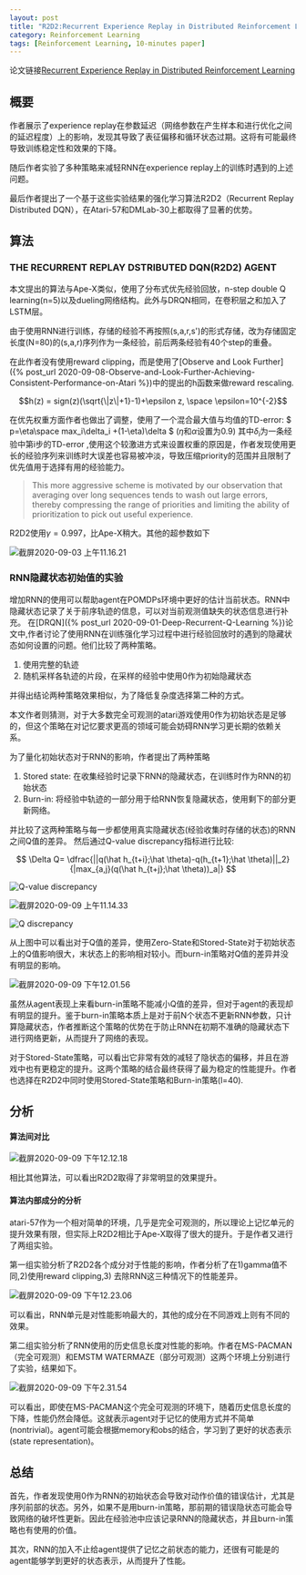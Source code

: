 ```yaml
---
layout: post
title: "R2D2:Recurrent Experience Replay in Distributed Reinforcement Learning"
category: Reinforcement Learning
tags: [Reinforcement Learning, 10-minutes paper]
---
```

论文链接[Recurrent Experience Replay in Distributed Reinforcement Learning](https://openreview.net/pdf?id=r1lyTjAqYX)
## 概要

作者展示了experience replay在参数延迟（网络参数在产生样本和进行优化之间的延迟程度）上的影响，发现其导致了表征偏移和循环状态过期。这将有可能最终导致训练稳定性和效果的下降。

随后作者实验了多种策略来减轻RNN在experience replay上的训练时遇到的上述问题。

最后作者提出了一个基于这些实验结果的强化学习算法R2D2（Recurrent Replay Distributed DQN），在Atari-57和DMLab-30上都取得了显著的优势。

## 算法

### THE RECURRENT REPLAY DSTRIBUTED DQN(R2D2) AGENT

本文提出的算法与Ape-X类似，使用了分布式优先经验回放，n-step double Q learning(n=5)以及dueling网络结构。此外与DRQN相同，在卷积层之和加入了LSTM层。

由于使用RNN进行训练，存储的经验不再按照(s,a,r,s')的形式存储，改为存储固定长度(N=80)的(s,a,r)序列作为一条经验，前后两条经验有40个step的重叠。

在此作者没有使用reward clipping，而是使用了[Observe and Look Further]({% post_url 2020-09-08-Observe-and-Look-Further-Achieving-Consistent-Performance-on-Atari %})中的提出的h函数来做reward rescaling.

$$h(z) = sign(z)(\sqrt{\|z\|+1}-1)+\epsilon z, \space \epsilon=10^{-2}$$

在优先权重方面作者也做出了调整，使用了一个混合最大值与均值的TD-error:
$ p=\eta\space max_i\delta_i +(1-\eta)\delta $ ($\eta$和$\alpha$设置为0.9)
其中$\delta_i$为一条经验中第i步的TD-error
,使用这个较激进方式来设置权重的原因是，作者发现使用更长的经验序列来训练时大误差也容易被冲淡，导致压缩priority的范围并且限制了优先值用于选择有用的经验能力。
>This more aggressive scheme is motivated by our observation that averaging over long sequences tends to wash out large errors, thereby compressing the range of priorities and limiting the ability of prioritization to pick out useful experience.

R2D2使用$\gamma = 0.997$，比Ape-X稍大。其他的超参数如下

![截屏2020-09-03 上午11.16.21](https://raw.githubusercontent.com/lanpartis/DocsPics/master/images_for_docs/%E6%88%AA%E5%B1%8F2020-09-03%20%E4%B8%8A%E5%8D%8811.16.21.png)

### RNN隐藏状态初始值的实验

增加RNN的使用可以帮助agent在POMDPs环境中更好的估计当前状态。RNN中隐藏状态记录了关于前序轨迹的信息，可以对当前观测值缺失的状态信息进行补充。
在[DRQN]({% post_url 2020-09-01-Deep-Recurrent-Q-Learning %})论文中,作者讨论了使用RNN在训练强化学习过程中进行经验回放时的遇到的隐藏状态如何设置的问题。他们比较了两种策略。

1. 使用完整的轨迹
2. 随机采样各轨迹的片段，在采样的经验中使用0作为初始隐藏状态

并得出结论两种策略效果相似，为了降低复杂度选择第二种的方式。

本文作者则猜测，对于大多数完全可观测的atari游戏使用0作为初始状态是足够的，但这个策略在对记忆要求更高的领域可能会妨碍RNN学习更长期的依赖关系。

为了量化初始状态对于RNN的影响，作者提出了两种策略
1. Stored state: 在收集经验时记录下RNN的隐藏状态，在训练时作为RNN的初始状态
2. Burn-in: 将经验中轨迹的一部分用于给RNN恢复隐藏状态，使用剩下的部分更新网络。

并比较了这两种策略与每一步都使用真实隐藏状态(经验收集时存储的状态)的RNN之间Q值的差异。
然后通过Q-value discrepancy指标进行比较:

$$ \Delta Q= \dfrac{||q(\hat h_{t+i};\hat \theta)-q(h_{t+1};\hat \theta)||_2}{|max_{a,j}(q(\hat h_{t+j};\hat \theta))_a|} $$

![Q-value discrepancy](https://raw.githubusercontent.com/lanpartis/DocsPics/master/images_for_docs/%E6%88%AA%E5%B1%8F2020-09-07%20%E4%B8%8B%E5%8D%885.26.49.png)

![截屏2020-09-09 上午11.14.33](https://raw.githubusercontent.com/lanpartis/DocsPics/master/images_for_docs/%E6%88%AA%E5%B1%8F2020-09-09%20%E4%B8%8A%E5%8D%8811.14.33.png)

![Q discrepancy](https://raw.githubusercontent.com/lanpartis/DocsPics/master/images_for_docs/%E6%88%AA%E5%B1%8F2020-09-09%20%E4%B8%8A%E5%8D%8811.13.40.png)

从上图中可以看出对于Q值的差异，使用Zero-State和Stored-State对于初始状态上的Q值影响很大，末状态上的影响相对较小。而burn-in策略对Q值的差异并没有明显的影响。

![截屏2020-09-09 下午12.01.56](https://raw.githubusercontent.com/lanpartis/DocsPics/master/images_for_docs/%E6%88%AA%E5%B1%8F2020-09-09%20%E4%B8%8B%E5%8D%8812.01.56.png)

虽然从agent表现上来看burn-in策略不能减小Q值的差异，但对于agent的表现却有明显的提升。鉴于burn-in策略本质上是对于前N个状态不更新RNN参数，只计算隐藏状态，作者推断这个策略的优势在于防止RNN在初期不准确的隐藏状态下进行网络更新，从而提升了网络的表现。

对于Stored-State策略，可以看出它非常有效的减轻了隐状态的偏移，并且在游戏中也有更稳定的提升。这两个策略的结合最终获得了最为稳定的性能提升。作者也选择在R2D2中同时使用Stored-State策略和Burn-in策略(l=40).

## 分析

#### 算法间对比

![截屏2020-09-09 下午12.12.18](https://raw.githubusercontent.com/lanpartis/DocsPics/master/images_for_docs/%E6%88%AA%E5%B1%8F2020-09-09%20%E4%B8%8B%E5%8D%8812.12.18.png)

相比其他算法，可以看出R2D2取得了非常明显的效果提升。

#### 算法内部成分的分析

atari-57作为一个相对简单的环境，几乎是完全可观测的，所以理论上记忆单元的提升效果有限，但实际上R2D2相比于Ape-X取得了很大的提升。于是作者又进行了两组实验。

第一组实验分析了R2D2各个成分对于性能的影响，作者分析了在1)gamma值不同,2)使用reward clipping,3) 去除RNN这三种情况下的性能差异。

![截屏2020-09-09 下午12.23.06](https://raw.githubusercontent.com/lanpartis/DocsPics/master/images_for_docs/%E6%88%AA%E5%B1%8F2020-09-09%20%E4%B8%8B%E5%8D%8812.23.06.png)

可以看出，RNN单元是对性能影响最大的，其他的成分在不同游戏上则有不同的效果。

第二组实验分析了RNN使用的历史信息长度对性能的影响。作者在MS-PACMAN（完全可观测）和EMSTM WATERMAZE（部分可观测）这两个环境上分别进行了实验，结果如下。

![截屏2020-09-09 下午2.31.54](https://raw.githubusercontent.com/lanpartis/DocsPics/master/images_for_docs/%E6%88%AA%E5%B1%8F2020-09-09%20%E4%B8%8B%E5%8D%882.31.54.png)

可以看出，即使在MS-PACMAN这个完全可观测的环境下，随着历史信息长度的下降，性能仍然会降低。这就表示agent对于记忆的使用方式并不简单(nontrivial)。agent可能会根据memory和obs的结合，学习到了更好的状态表示(state representation)。

## 总结

首先，作者发现使用0作为RNN的初始状态会导致对动作价值的错误估计，尤其是序列前部的状态。另外，如果不是用burn-in策略，那前期的错误隐状态可能会导致网络的破坏性更新。因此在经验池中应该记录RNN的隐藏状态，并且burn-in策略也有使用的价值。

其次，RNN的加入不止给agent提供了记忆之前状态的能力，还很有可能是的agent能够学到更好的状态表示，从而提升了性能。